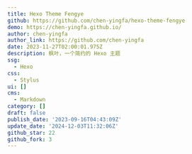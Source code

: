 ```yaml
---
title: Hexo Theme Fengye
github: https://github.com/chen-yingfa/hexo-theme-fengye
demo: https://chen-yingfa.github.io/
author: chen-yingfa
author_link: https://github.com/chen-yingfa
date: 2023-11-27T02:00:01.975Z
description: 枫叶，一个简约的 Hexo 主题
ssg:
  - Hexo
css:
  - Stylus
ui: []
cms:
  - Markdown
category: []
draft: false
publish_date: '2023-09-16T04:43:09Z'
update_date: '2024-12-03T11:32:06Z'
github_star: 22
github_fork: 3
---
```

